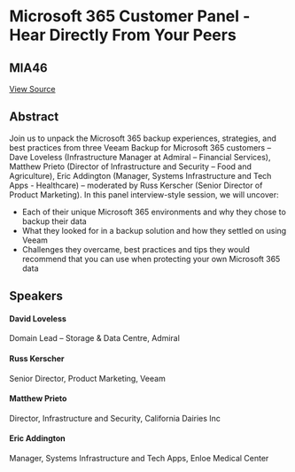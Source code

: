 # Microsoft 365 Customer Panel - Hear Directly From Your Peers
## MIA46
[View Source](https://connect.veeam.com/flow/veeam/veeamon2023/attendeeportal/page/sessioncatalog/session/1678929266739001sfm2)

## Abstract
Join us to unpack the Microsoft 365 backup experiences, strategies, and best practices from three Veeam Backup for Microsoft 365 customers – Dave Loveless (Infrastructure Manager at Admiral – Financial Services), Matthew Prieto (Director of Infrastructure and Security – Food and Agriculture), Eric Addington (Manager, Systems Infrastructure and Tech Apps - Healthcare) – moderated by Russ Kerscher (Senior Director of Product Marketing). In this panel interview-style session, we will uncover:


- Each of their unique Microsoft 365 environments and why they chose to backup their data
- What they looked for in a backup solution and how they settled on using Veeam
- Challenges they overcame, best practices and tips they would recommend that you can use when protecting your own Microsoft 365 data



## Speakers
#### David Loveless
Domain Lead – Storage & Data Centre, Admiral
#### Russ Kerscher
Senior Director, Product Marketing, Veeam
#### Matthew Prieto
Director, Infrastructure and Security, California Dairies Inc
#### Eric Addington
Manager, Systems Infrastructure and Tech Apps, Enloe Medical Center
